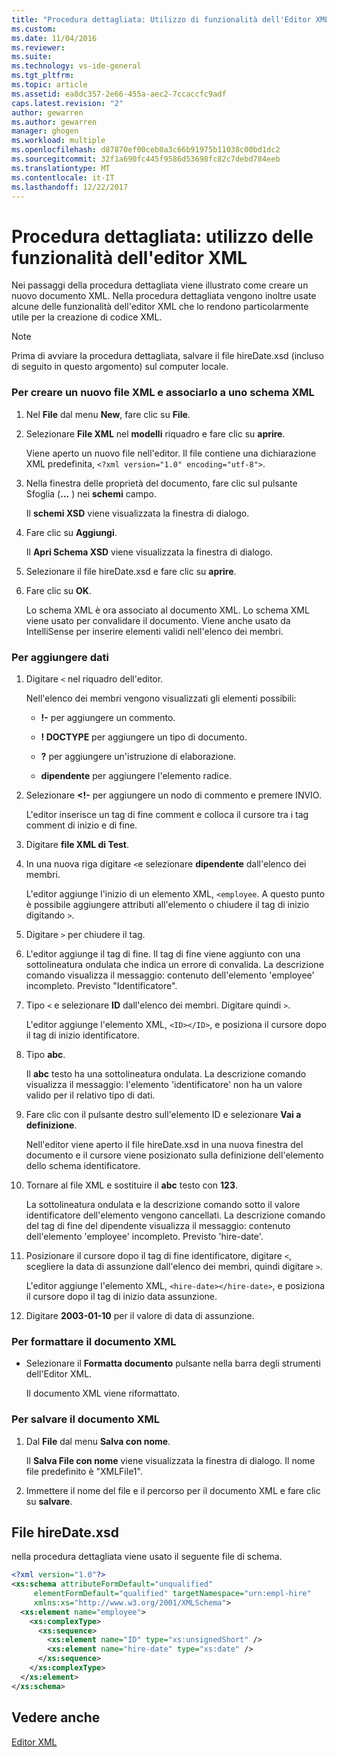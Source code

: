 ```yaml
---
title: "Procedura dettagliata: Utilizzo di funzionalità dell'Editor XML | Documenti Microsoft"
ms.custom: 
ms.date: 11/04/2016
ms.reviewer: 
ms.suite: 
ms.technology: vs-ide-general
ms.tgt_pltfrm: 
ms.topic: article
ms.assetid: ea8dc357-2e66-455a-aec2-7ccaccfc9adf
caps.latest.revision: "2"
author: gewarren
ms.author: gewarren
manager: ghogen
ms.workload: multiple
ms.openlocfilehash: d87870ef00ceb0a3c66b91975b11038c00bd1dc2
ms.sourcegitcommit: 32f1a690fc445f9586d53698fc82c7debd784eeb
ms.translationtype: MT
ms.contentlocale: it-IT
ms.lasthandoff: 12/22/2017
---
```

# <a name="walkthrough-using-xml-editor-features"></a>Procedura dettagliata: utilizzo delle funzionalità dell'editor XML
Nei passaggi della procedura dettagliata viene illustrato come creare un nuovo documento XML. Nella procedura dettagliata vengono inoltre usate alcune delle funzionalità dell'editor XML che lo rendono particolarmente utile per la creazione di codice XML.  
  
> [!NOTE]
>  Prima di avviare la procedura dettagliata, salvare il file hireDate.xsd (incluso di seguito in questo argomento) sul computer locale.  
  
### <a name="to-create-a-new-xml-file-and-associate-it-with-an-xml-schema"></a>Per creare un nuovo file XML e associarlo a uno schema XML  
  
1.  Nel **File** dal menu **New**, fare clic su **File**.  
  
2.  Selezionare **File XML** nel **modelli** riquadro e fare clic su **aprire**.  
  
     Viene aperto un nuovo file nell'editor. Il file contiene una dichiarazione XML predefinita, `<?xml version="1.0" encoding="utf-8">`.  
  
3.  Nella finestra delle proprietà del documento, fare clic sul pulsante Sfoglia (**...** ) nei **schemi** campo.  
  
     Il **schemi XSD** viene visualizzata la finestra di dialogo.  
  
4.  Fare clic su **Aggiungi**.  
  
     Il **Apri Schema XSD** viene visualizzata la finestra di dialogo.  
  
5.  Selezionare il file hireDate.xsd e fare clic su **aprire**.  
  
6.  Fare clic su **OK**.  
  
     Lo schema XML è ora associato al documento XML. Lo schema XML viene usato per convalidare il documento. Viene anche usato da IntelliSense per inserire elementi validi nell'elenco dei membri.  
  
### <a name="to-add-data"></a>Per aggiungere dati  
  
1.  Digitare `<` nel riquadro dell'editor.  
  
     Nell'elenco dei membri vengono visualizzati gli elementi possibili:  
  
    -   **!-** per aggiungere un commento.  
  
    -   **! DOCTYPE** per aggiungere un tipo di documento.  
  
    -   **?** per aggiungere un'istruzione di elaborazione.  
  
    -   **dipendente** per aggiungere l'elemento radice.  
  
2.  Selezionare **<!-** per aggiungere un nodo di commento e premere INVIO.  
  
     L'editor inserisce un tag di fine comment e colloca il cursore tra i tag comment di inizio e di fine.  
  
3.  Digitare **file XML di Test**.  
  
4.  In una nuova riga digitare `<`e selezionare **dipendente** dall'elenco dei membri.  
  
     L'editor aggiunge l'inizio di un elemento XML, `<employee`. A questo punto è possibile aggiungere attributi all'elemento o chiudere il tag di inizio digitando `>`.  
  
5.  Digitare `>` per chiudere il tag.  
  
6.  L'editor aggiunge il tag di fine. Il tag di fine viene aggiunto con una sottolineatura ondulata che indica un errore di convalida. La descrizione comando visualizza il messaggio: contenuto dell'elemento 'employee' incompleto. Previsto "Identificatore".  
  
7.  Tipo `<` e selezionare **ID** dall'elenco dei membri. Digitare quindi `>`.  
  
     L'editor aggiunge l'elemento XML, `<ID></ID>`, e posiziona il cursore dopo il tag di inizio identificatore.  
  
8.  Tipo **abc**.  
  
     Il **abc** testo ha una sottolineatura ondulata. La descrizione comando visualizza il messaggio: l'elemento 'identificatore' non ha un valore valido per il relativo tipo di dati.  
  
9. Fare clic con il pulsante destro sull'elemento ID e selezionare **Vai a definizione**.  
  
     Nell'editor viene aperto il file hireDate.xsd in una nuova finestra del documento e il cursore viene posizionato sulla definizione dell'elemento dello schema identificatore.  
  
10. Tornare al file XML e sostituire il **abc** testo con **123**.  
  
     La sottolineatura ondulata e la descrizione comando sotto il valore identificatore dell'elemento vengono cancellati. La descrizione comando del tag di fine del dipendente visualizza il messaggio: contenuto dell'elemento 'employee' incompleto. Previsto 'hire-date'.  
  
11. Posizionare il cursore dopo il tag di fine identificatore, digitare `<`, scegliere la data di assunzione dall'elenco dei membri, quindi digitare `>`.  
  
     L'editor aggiunge l'elemento XML, `<hire-date></hire-date>`, e posiziona il cursore dopo il tag di inizio data assunzione.  
  
12. Digitare **2003-01-10** per il valore di data di assunzione.  
  
### <a name="to-format-the-xml-document"></a>Per formattare il documento XML  
  
- Selezionare il **Formatta documento** pulsante nella barra degli strumenti dell'Editor XML.
  
    Il documento XML viene riformattato.  
  
### <a name="to-save-the-xml-document"></a>Per salvare il documento XML  
  
1.  Dal **File** dal menu **Salva con nome**.  
  
     Il **Salva File con nome** viene visualizzata la finestra di dialogo. Il nome file predefinito è "XMLFile1".  
  
2.  Immettere il nome del file e il percorso per il documento XML e fare clic su **salvare**.  
  
## <a name="hiredatexsd-file"></a>File hireDate.xsd  
 nella procedura dettagliata viene usato il seguente file di schema.  
  
```xml
<?xml version="1.0"?>  
<xs:schema attributeFormDefault="unqualified"  
     elementFormDefault="qualified" targetNamespace="urn:empl-hire"  
     xmlns:xs="http://www.w3.org/2001/XMLSchema">  
  <xs:element name="employee">  
    <xs:complexType>  
      <xs:sequence>  
        <xs:element name="ID" type="xs:unsignedShort" />  
        <xs:element name="hire-date" type="xs:date" />  
      </xs:sequence>  
    </xs:complexType>  
  </xs:element>  
</xs:schema>  
```  
  
## <a name="see-also"></a>Vedere anche  
 [Editor XML](../xml-tools/xml-editor.md)